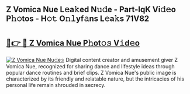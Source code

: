 ## Z Vomica Nue L𝚎a𝚔ed N𝚞𝚍e - Part-IqK Vi𝚍𝚎o P𝚑𝚘tos - H𝚘𝚝 O𝚗𝚕yf𝚊ns L𝚎a𝚔s 71V82

# <h2><a href="http://kfcruvp.oniu.top/?m=Z+Vomica+Nue">🔗👉 🔴 Z Vomica Nue P𝚑ot𝚘𝚜 V𝚒d𝚎o</a></h2>

[![Z Vomica Nue Nu𝚍e𝚜](https://i.imgur.com/0qMVB7G.gif)](http://kfcruvp.oniu.top/?m=Z+Vomica+Nue)
Digital content creator and amusement giver Z Vomica Nue, recognized for sharing dance and lifestyle ideas through popular dance routines and brief clips. Z Vomica Nue's public image is characterized by its friendly and relatable nature, but the intricacies of his personal life remain shrouded in secrecy.  
